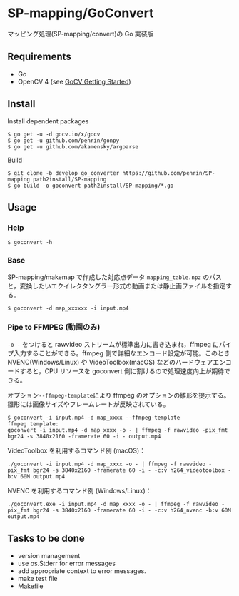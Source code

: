 SP-mapping/GoConvert
====================

マッピング処理(SP-mapping/convert)の Go 実装版

Requirements
------------

 * Go
 * OpenCV 4 (see [GoCV Getting Started](https://gocv.io/getting-started/))


Install
-------

Install dependent packages

```
$ go get -u -d gocv.io/x/gocv
$ go get -u github.com/penrin/gonpy
$ go get -u github.com/akamensky/argparse
```

Build

```
$ git clone -b develop_go_converter https://github.com/penrin/SP-mapping path2install/SP-mapping
$ go build -o goconvert path2install/SP-mapping/*.go
```


Usage
-----


### Help

```
$ goconvert -h
```

### Base

SP-mapping/makemap で作成した対応点データ `mapping_table.npz` のパスと，変換したいエクイレクタングラー形式の動画または静止画ファイルを指定する。

```
$ goconvert -d map_xxxxxx -i input.mp4
```




### Pipe to FFMPEG (動画のみ)

`-o -` をつけると rawvideo ストリームが標準出力に書き込まれ，ffmpeg にパイプ入力することができる。ffmpeg 側で詳細なエンコード設定が可能。このとき NVENC(Windows/Linux) や VideoToolbox(macOS) などのハードウェアエンコードすると，CPU リソースを goconvert 側に割けるので処理速度向上が期待できる。


オプション`--ffmpeg-template`により ffmpeg のオプションの雛形を提示する。雛形には画像サイズやフレームレートが反映されている。

```
$ goconvert -i input.mp4 -d map_xxxx --ffmpeg-template 
ffmpeg template:
goconvert -i input.mp4 -d map_xxxx -o - | ffmpeg -f rawvideo -pix_fmt bgr24 -s 3840x2160 -framerate 60 -i - output.mp4
```

VideoToolbox を利用するコマンド例 (macOS)：

```
./goconvert -i input.mp4 -d map_xxxx -o - | ffmpeg -f rawvideo -pix_fmt bgr24 -s 3840x2160 -framerate 60 -i - -c:v h264_videotoolbox -b:v 60M output.mp4
```

NVENC を利用するコマンド例 (Windows/Linux)：

```
./goconvert.exe -i input.mp4 -d map_xxxx -o - | ffmpeg -f rawvideo -pix_fmt bgr24 -s 3840x2160 -framerate 60 -i - -c:v h264_nvenc -b:v 60M output.mp4
```






Tasks to be done
----------------

* version management
* use os.Stderr for error messages
* add appropriate context to error messages.
* make test file
* Makefile





